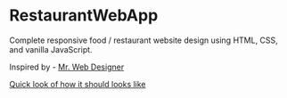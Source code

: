 # RestaurantWebApp
Complete responsive food / restaurant website design using HTML, CSS, and vanilla JavaScript.


Inspired by - [Mr. Web Designer](https://www.youtube.com/@MrWebDesignerAnas) <br />

[Quick look of how it should looks like](https://www.youtube.com/watch?v=MJUssi2c6Ls) <br />
